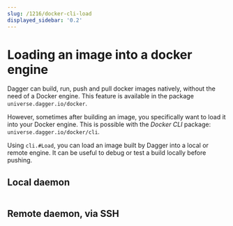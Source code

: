 ```yaml
---
slug: /1216/docker-cli-load
displayed_sidebar: '0.2'
---
```


# Loading an image into a docker engine

Dagger can build, run, push and pull docker images natively, without the need of a Docker engine.
This feature is available in the package `universe.dagger.io/docker`.

However, sometimes after building an image, you specifically want to load it into your Docker engine.
This is possible with the *Docker CLI* package: `universe.dagger.io/docker/cli`.

Using `cli.#Load`, you can load an image built by Dagger into a local or remote engine.
It can be useful to debug or test a build locally before pushing.

## Local daemon

```cue file=../../plans/docker-cli-load/local.cue

```

## Remote daemon, via SSH

```cue file=../../plans/docker-cli-load/ssh.cue

```
